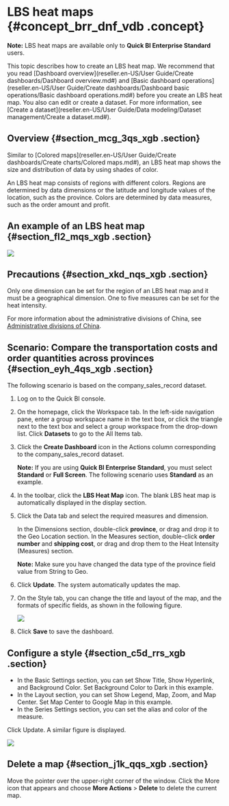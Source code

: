 # LBS heat maps {#concept_brr_dnf_vdb .concept}

**Note:** LBS heat maps are available only to **Quick BI Enterprise Standard** users.

This topic describes how to create an LBS heat map. We recommend that you read [Dashboard overview](reseller.en-US/User Guide/Create dashboards/Dashboard overview.md#) and [Basic dashboard operations](reseller.en-US/User Guide/Create dashboards/Dashboard basic operations/Basic dashboard operations.md#) before you create an LBS heat map. You also can edit or create a dataset. For more information, see [Create a dataset](reseller.en-US/User Guide/Data modeling/Dataset management/Create a dataset.md#).

## Overview {#section_mcg_3qs_xgb .section}

Similar to [Colored maps](reseller.en-US/User Guide/Create dashboards/Create charts/Colored maps.md#), an LBS heat map shows the size and distribution of data by using shades of color.

An LBS heat map consists of regions with different colors. Regions are determined by data dimensions or the latitude and longitude values of the location, such as the province. Colors are determined by data measures, such as the order amount and profit.

## An example of an LBS heat map {#section_fl2_mqs_xgb .section}

![](http://static-aliyun-doc.oss-cn-hangzhou.aliyuncs.com/assets/img/9144/155722104839681_en-US.png)

## Precautions {#section_xkd_nqs_xgb .section}

Only one dimension can be set for the region of an LBS heat map and it must be a geographical dimension. One to five measures can be set for the heat intensity.

For more information about the administrative divisions of China, see [Administrative divisions of China](http://docs-aliyun.cn-hangzhou.oss.aliyun-inc.com/assets/attach/48322/cn_zh/1534241743586/%E5%90%84%E5%9C%B0%E5%8C%BA%E8%AF%A6%E7%BB%86%E4%BF%A1%E6%81%AF%E5%AF%B9%E7%85%A7%E8%A1%A8.xls).

## Scenario: Compare the transportation costs and order quantities across provinces {#section_eyh_4qs_xgb .section}

The following scenario is based on the company\_sales\_record dataset.

1.  Log on to the Quick BI console.
2.  On the homepage, click the Workspace tab. In the left-side navigation pane, enter a group workspace name in the text box, or click the triangle next to the text box and select a group workspace from the drop-down list. Click **Datasets** to go to the All Items tab.
3.  Click the **Create Dashboard** icon in the Actions column corresponding to the company\_sales\_record dataset.

    **Note:** If you are using **Quick BI Enterprise Standard**, you must select **Standard** or **Full Screen**. The following scenario uses **Standard** as an example.

4.  In the toolbar, click the **LBS Heat Map** icon. The blank LBS heat map is automatically displayed in the display section.
5.  Click the Data tab and select the required measures and dimension.

    In the Dimensions section, double-click **province**, or drag and drop it to the Geo Location section. In the Measures section, double-click **order number** and **shipping cost**, or drag and drop them to the Heat Intensity \(Measures\) section.

    **Note:** Make sure you have changed the data type of the province field value from String to Geo.

6.  Click **Update**. The system automatically updates the map.
7.  On the Style tab, you can change the title and layout of the map, and the formats of specific fields, as shown in the following figure.

    ![](http://static-aliyun-doc.oss-cn-hangzhou.aliyuncs.com/assets/img/9144/15572210481866_en-US.png)

8.  Click **Save** to save the dashboard.

## Configure a style {#section_c5d_rrs_xgb .section}

-   In the Basic Settings section, you can set Show Title, Show Hyperlink, and Background Color. Set Background Color to Dark in this example.
-   In the Layout section, you can set Show Legend, Map, Zoom, and Map Center. Set Map Center to Google Map in this example.
-   In the Series Settings section, you can set the alias and color of the measure.

Click Update. A similar figure is displayed.

![](http://static-aliyun-doc.oss-cn-hangzhou.aliyuncs.com/assets/img/9144/155722104839682_en-US.png)

## Delete a map {#section_j1k_qqs_xgb .section}

Move the pointer over the upper-right corner of the window. Click the More icon that appears and choose **More Actions** \> **Delete** to delete the current map.

